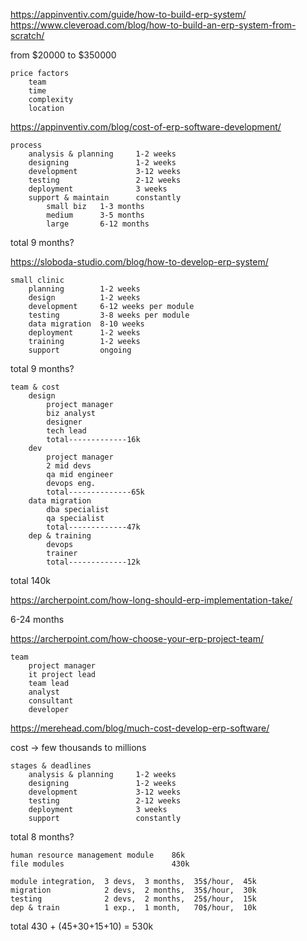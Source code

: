 https://appinventiv.com/guide/how-to-build-erp-system/<br>
https://www.cleveroad.com/blog/how-to-build-an-erp-system-from-scratch/

from $20000 to $350000

```
price factors
    team
    time
    complexity
    location
```


https://appinventiv.com/blog/cost-of-erp-software-development/

```
process
    analysis & planning     1-2 weeks
    designing               1-2 weeks
    development             3-12 weeks
    testing                 2-12 weeks
    deployment              3 weeks
    support & maintain      constantly
        small biz   1-3 months
        medium      3-5 months
        large       6-12 months
```

total 9 months?


https://sloboda-studio.com/blog/how-to-develop-erp-system/


```
small clinic
    planning        1-2 weeks
    design          1-2 weeks
    development     6-12 weeks per module
    testing         3-8 weeks per module
    data migration  8-10 weeks
    deployment      1-2 weeks
    training        1-2 weeks
    support         ongoing
```

total 9 months?


```
team & cost
    design
        project manager
        biz analyst
        designer
        tech lead
        total-------------16k
    dev
        project manager
        2 mid devs
        qa mid engineer
        devops eng.
        total--------------65k
    data migration
        dba specialist
        qa specialist
        total-------------47k
    dep & training
        devops
        trainer
        total-------------12k
```

total 140k

https://archerpoint.com/how-long-should-erp-implementation-take/

6-24 months


https://archerpoint.com/how-choose-your-erp-project-team/


```
team
    project manager
    it project lead
    team lead
    analyst
    consultant
    developer
```

https://merehead.com/blog/much-cost-develop-erp-software/

cost -> few thousands to millions


```
stages & deadlines
    analysis & planning     1-2 weeks
    designing               1-2 weeks
    development             3-12 weeks
    testing                 2-12 weeks
    deployment              3 weeks
    support                 constantly

```

total 8 months?


```
human resource management module    86k
file modules                        430k
```

```
module integration,  3 devs,  3 months,  35$/hour,  45k
migration            2 devs,  2 months,  35$/hour,  30k
testing              2 devs,  2 months,  25$/hour,  15k
dep & train          1 exp.,  1 month,   70$/hour,  10k
```

total 430 + (45+30+15+10) = 530k
